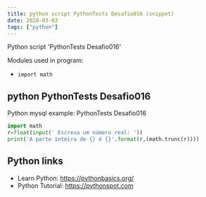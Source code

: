 ```yaml
---
title: python script PythonTests Desafio016 (snippet)
date: 2020-03-03
tags: ["python"]
---
```

Python script 'PythonTests Desafio016'


Modules used in program: 
* `import math`

## python PythonTests Desafio016

Python mysql example: PythonTests Desafio016

```python
import math
r=float(input(' Escreva um número real: '))
print('A parte inteira de {} é {}'.format(r,(math.trunc(r))))

```

## Python links

- Learn Python: https://pythonbasics.org/
- Python Tutorial: https://pythonspot.com
